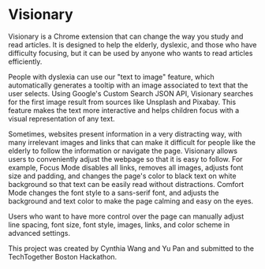 # Visionary
Visionary is a Chrome extension that can change the way you study and read articles. It is designed to help the elderly, dyslexic, and those who have difficulty focusing, but it can be used by anyone who wants to read articles efficiently.

People with dyslexia can use our "text to image" feature, which automatically generates a tooltip with an image associated to text that the user selects. Using Google's Custom Search JSON API, Visionary searches for the first image result from sources like Unsplash and Pixabay. This feature makes the text more interactive and helps children focus with a visual representation of any text. 

Sometimes, websites present information in a very distracting way, with many irrelevant images and links that can make it difficult for people like the elderly to follow the information or navigate the page. Visionary allows users to conveniently adjust the webpage so that it is easy to follow. For example, Focus Mode disables all links, removes all images, adjusts font size and padding, and changes the page's color to black text on white background so that text can be easily read without distractions. Comfort Mode changes the font style to a sans-serif font, and adjusts the background and text color to make the page calming and easy on the eyes.

Users who want to have more control over the page can manually adjust line spacing, font size, font style, images, links, and color scheme in advanced settings. 

This project was created by Cynthia Wang and Yu Pan and submitted to the TechTogether Boston Hackathon.
